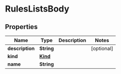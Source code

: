 # RulesListsBody

## Properties
Name | Type | Description | Notes
------------ | ------------- | ------------- | -------------
**description** | **String** |  |  [optional]
**kind** | [**Kind**](Kind.md) |  | 
**name** | **String** |  | 
